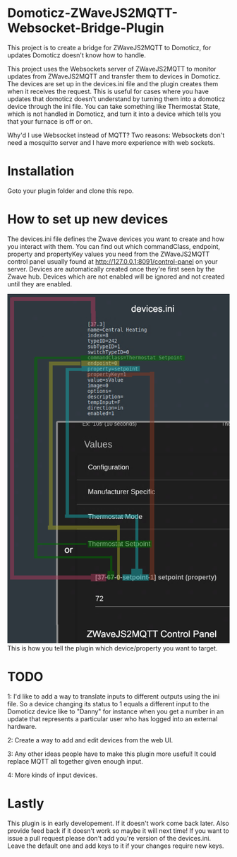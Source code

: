 # Domoticz-ZWaveJS2MQTT-Websocket-Bridge-Plugin
This project is to create a bridge for ZWaveJS2MQTT to Domoticz, for updates Domoticz doesn't know how to handle.

This project uses the Websockets server of ZWaveJS2MQTT to monitor updates from ZWaveJS2MQTT and transfer them to
devices in Domoticz.  The devices are set up in the devices.ini file and the plugin creates them when it receives
the request.  This is useful for cases where you have updates that domoticz doesn't understand by turning them
into a domoticz device through the ini file. You can take  something like Thermostat State, which is not handled
in Domoticz, and turn it into a device which tells you that your furnace is off or on.

Why'd I use Websocket instead of MQTT?  Two reasons: Websockets don't need a mosquitto server and I have more
experience with web sockets.

# Installation
Goto your plugin folder and clone this repo.

# How to set up new devices
The devices.ini file defines the Zwave devices you want to create and how you interact with them.
You can find out which commandClass, endpoint, property and propertyKey values you need from the ZWaveJS2MQTT
control panel usually found at http://127.0.0.1:8091/control-panel on your server.  Devices are automatically
created once they're first seen by the Zwave hub.  Devices which are not enabled will be ignored and not
created until they are enabled.

![This is how you tell the plugin which device/property you want to target](/ZWJS2MQTTWB.png)
This is how you tell the plugin which device/property you want to target.

# TODO
1: I'd like to add a way to translate inputs to different outputs using the ini file.  So a device changing its
   status to 1 equals a different input to the Domoticz device like to "Danny" for instance when you get a number
   in an update that represents a particular user who has logged into an external hardware.

2: Create a way to add and edit devices from the web UI.

3: Any other ideas people have to make this plugin more useful!  It could replace MQTT all together given enough
   input.

4: More kinds of input devices.

# Lastly
This plugin is in early developement.  If it doesn't work come back later. Also provide feed back if it
doesn't work so maybe it will next time!  If you want to issue a pull request please don't add you're
version of the devices.ini.  Leave the default one and add keys to it if your changes require new keys.
   
